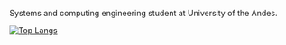Systems and computing engineering student at University of the Andes.



[![Top Langs](https://github-readme-stats.vercel.app/api/top-langs/?username=nruizp2)](https://github.com/anuraghazra/github-readme-stats)
<!--
**nruizp2/nruizp2** is a ✨ _special_ ✨ repository because its `README.md` (this file) appears on your GitHub profile.

Here are some ideas to get you started:

- 🔭 I’m currently working on ...
- 🌱 I’m currently learning ...
- 👯 I’m looking to collaborate on ...
- 🤔 I’m looking for help with ...
- 💬 Ask me about ...
- 📫 How to reach me: ...
- 😄 Pronouns: ...
- ⚡ Fun fact: ...
-->
